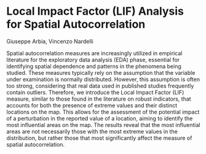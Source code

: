 # Local Impact Factor (LIF) Analysis for Spatial Autocorrelation

Giuseppe Arbia, Vincenzo Nardelli

Spatial autocorrelation measures are increasingly utilized in empirical literature for the exploratory data analysis (EDA) phase, essential for identifying spatial dependence and patterns in the phenomena being studied. These measures typically rely on the assumption that the variable under examination is normally distributed. However, this assumption is often too strong, considering that real data used in published studies frequently contain outliers. Therefore, we introduce the Local Impact Factor (LIF) measure, similar to those found in the literature on robust indicators, that accounts for both the presence of extreme values and their distinct locations on the map. This allows for the assessment of the potential impact of a perturbation in the reported value of a location, aiming to identify the most influential areas on the map. The results reveal that the most influential areas are not necessarily those with the most extreme values in the distribution, but rather those that most significantly affect the measure of spatial autocorrelation.
